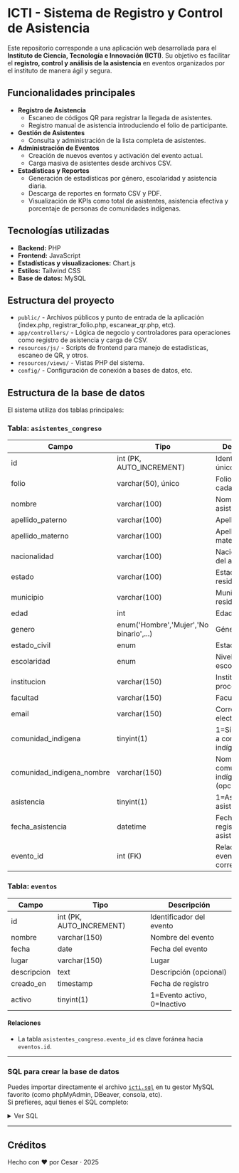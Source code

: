 # ICTI - Sistema de Registro y Control de Asistencia

Este repositorio corresponde a una aplicación web desarrollada para el **Instituto de Ciencia, Tecnología e Innovación (ICTI)**. Su objetivo es facilitar el **registro, control y análisis de la asistencia** en eventos organizados por el instituto de manera ágil y segura.

## Funcionalidades principales

- **Registro de Asistencia**
  - Escaneo de códigos QR para registrar la llegada de asistentes.
  - Registro manual de asistencia introduciendo el folio de participante.
- **Gestión de Asistentes**
  - Consulta y administración de la lista completa de asistentes.
- **Administración de Eventos**
  - Creación de nuevos eventos y activación del evento actual.
  - Carga masiva de asistentes desde archivos CSV.
- **Estadísticas y Reportes**
  - Generación de estadísticas por género, escolaridad y asistencia diaria.
  - Descarga de reportes en formato CSV y PDF.
  - Visualización de KPIs como total de asistentes, asistencia efectiva y porcentaje de personas de comunidades indígenas.

## Tecnologías utilizadas

- **Backend:** PHP
- **Frontend:** JavaScript
- **Estadísticas y visualizaciones:** Chart.js
- **Estilos:** Tailwind CSS
- **Base de datos:** MySQL

## Estructura del proyecto

- `public/` - Archivos públicos y punto de entrada de la aplicación (index.php, registrar_folio.php, escanear_qr.php, etc).
- `app/controllers/` - Lógica de negocio y controladores para operaciones como registro de asistencia y carga de CSV.
- `resources/js/` - Scripts de frontend para manejo de estadísticas, escaneo de QR, y otros.
- `resources/views/` - Vistas PHP del sistema.
- `config/` - Configuración de conexión a bases de datos, etc.

## Estructura de la base de datos

El sistema utiliza dos tablas principales:

### Tabla: `asistentes_congreso`

| Campo                    | Tipo                                    | Descripción                                 |
|--------------------------|-----------------------------------------|---------------------------------------------|
| id                       | int (PK, AUTO_INCREMENT)                | Identificador único                         |
| folio                    | varchar(50), único                      | Folio asignado a cada asistente             |
| nombre                   | varchar(100)                            | Nombre(s) del asistente                     |
| apellido_paterno         | varchar(100)                            | Apellido paterno                            |
| apellido_materno         | varchar(100)                            | Apellido materno                            |
| nacionalidad             | varchar(100)                            | Nacionalidad del asistente                  |
| estado                   | varchar(100)                            | Estado de residencia                        |
| municipio                | varchar(100)                            | Municipio de residencia                     |
| edad                     | int                                     | Edad                                        |
| genero                   | enum('Hombre','Mujer','No binario',...) | Género                                      |
| estado_civil             | enum                                    | Estado civil                                |
| escolaridad              | enum                                    | Nivel de escolaridad                        |
| institucion              | varchar(150)                            | Institución de procedencia                   |
| facultad                 | varchar(150)                            | Facultad                                    |
| email                    | varchar(150)                            | Correo electrónico                          |
| comunidad_indigena       | tinyint(1)                              | 1=Sí pertenece a comunidad indígena         |
| comunidad_indigena_nombre| varchar(150)                            | Nombre de la comunidad indígena (opcional)  |
| asistencia               | tinyint(1)                              | 1=Asistió, 0=No asistió                     |
| fecha_asistencia         | datetime                                | Fecha y hora de registro de asistencia      |
| evento_id                | int (FK)                                | Relación al evento correspondiente          |

### Tabla: `eventos`

| Campo        | Tipo            | Descripción                      |
|--------------|-----------------|----------------------------------|
| id           | int (PK, AUTO_INCREMENT) | Identificador del evento         |
| nombre       | varchar(150)    | Nombre del evento                |
| fecha        | date            | Fecha del evento                 |
| lugar        | varchar(150)    | Lugar                            |
| descripcion  | text            | Descripción (opcional)           |
| creado_en    | timestamp       | Fecha de registro                |
| activo       | tinyint(1)      | 1=Evento activo, 0=Inactivo      |

#### Relaciones
- La tabla `asistentes_congreso.evento_id` es clave foránea hacia `eventos.id`.

---

### SQL para crear la base de datos

Puedes importar directamente el archivo [`icti.sql`](./icti.sql) en tu gestor MySQL favorito (como phpMyAdmin, DBeaver, consola, etc).  
Si prefieres, aquí tienes el SQL completo:

<details>
<summary>Ver SQL</summary>

```sql
-- phpMyAdmin SQL Dump
-- version 5.2.1
-- https://www.phpmyadmin.net/
--
-- Servidor: 127.0.0.1
-- Tiempo de generación: 11-08-2025 a las 18:34:28
-- Versión del servidor: 10.4.32-MariaDB
-- Versión de PHP: 8.2.12

SET SQL_MODE = "NO_AUTO_VALUE_ON_ZERO";
START TRANSACTION;
SET time_zone = "+00:00";

/*!40101 SET @OLD_CHARACTER_SET_CLIENT=@@CHARACTER_SET_CLIENT */;
/*!40101 SET @OLD_CHARACTER_SET_RESULTS=@@CHARACTER_SET_RESULTS */;
/*!40101 SET @OLD_COLLATION_CONNECTION=@@COLLATION_CONNECTION */;
/*!40101 SET NAMES utf8mb4 */;

--
-- Base de datos: `icti`
--

-- --------------------------------------------------------

--
-- Estructura de tabla para la tabla `asistentes_congreso`
--

CREATE TABLE `asistentes_congreso` (
  `id` int(11) NOT NULL,
  `folio` varchar(50) NOT NULL,
  `nombre` varchar(100) NOT NULL,
  `apellido_paterno` varchar(100) NOT NULL,
  `apellido_materno` varchar(100) NOT NULL,
  `nacionalidad` varchar(100) NOT NULL,
  `estado` varchar(100) DEFAULT NULL,
  `municipio` varchar(100) DEFAULT NULL,
  `edad` int(11) DEFAULT NULL,
  `genero` enum('Hombre','Mujer','No binario','Prefiero no decir') DEFAULT NULL,
  `estado_civil` enum('Casado (a)','Soltero (a)','Divorciado (a)','Unión Libre') DEFAULT NULL,
  `escolaridad` enum('Media Superior','Licenciatura','Maestría','Doctorado','Otra') DEFAULT NULL,
  `institucion` varchar(150) DEFAULT NULL,
  `facultad` varchar(150) DEFAULT NULL,
  `email` varchar(150) NOT NULL,
  `comunidad_indigena` tinyint(1) DEFAULT 0,
  `comunidad_indigena_nombre` varchar(150) DEFAULT NULL,
  `asistencia` tinyint(1) DEFAULT 0,
  `fecha_asistencia` datetime DEFAULT NULL,
  `evento_id` int(11) NOT NULL
) ENGINE=InnoDB DEFAULT CHARSET=utf8mb4 COLLATE=utf8mb4_general_ci;

--
-- Estructura de tabla para la tabla `eventos`
--

CREATE TABLE `eventos` (
  `id` int(11) NOT NULL,
  `nombre` varchar(150) NOT NULL,
  `fecha` date NOT NULL,
  `lugar` varchar(150) DEFAULT NULL,
  `descripcion` text DEFAULT NULL,
  `creado_en` timestamp NOT NULL DEFAULT current_timestamp(),
  `activo` tinyint(1) DEFAULT 0
) ENGINE=InnoDB DEFAULT CHARSET=utf8mb4 COLLATE=utf8mb4_general_ci;

--
-- Índices para tablas volcadas
--

ALTER TABLE `asistentes_congreso`
  ADD PRIMARY KEY (`id`),
  ADD UNIQUE KEY `folio` (`folio`),
  ADD KEY `fk_evento` (`evento_id`);

ALTER TABLE `eventos`
  ADD PRIMARY KEY (`id`);

--
-- AUTO_INCREMENT de las tablas volcadas
--

ALTER TABLE `asistentes_congreso`
  MODIFY `id` int(11) NOT NULL AUTO_INCREMENT, AUTO_INCREMENT=88;

ALTER TABLE `eventos`
  MODIFY `id` int(11) NOT NULL AUTO_INCREMENT, AUTO_INCREMENT=9;

--
-- Restricciones para tablas volcadas
--

ALTER TABLE `asistentes_congreso`
  ADD CONSTRAINT `fk_evento` FOREIGN KEY (`evento_id`) REFERENCES `eventos` (`id`);
COMMIT;

/*!40101 SET CHARACTER_SET_CLIENT=@OLD_CHARACTER_SET_CLIENT */;
/*!40101 SET CHARACTER_SET_RESULTS=@OLD_CHARACTER_SET_RESULTS */;
/*!40101 SET COLLATION_CONNECTION=@OLD_COLLATION_CONNECTION */;
```
</details>

---

## Créditos

Hecho con ♥ por Cesar · 2025
